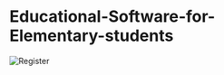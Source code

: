 # Educational-Software-for-Elementary-students









![Register](https://user-images.githubusercontent.com/18225695/40517860-8bba9be0-5f85-11e8-80f6-41e6649219fd.PNG)
